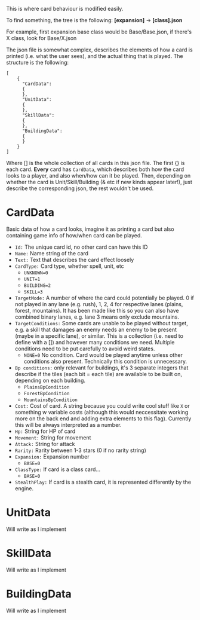 This is where card behaviour is modified easily.

To find something, the tree is the following:
**\[expansion\]** -> **\[class\].json**

For example, first expansion base class would be Base/Base.json, if there's X class, look for Base/X.json

The json file is somewhat complex, describes the elements of how a card is printed (i.e. what the user sees),
and the actual thing that is played. The structure is the following:

```
[
	{
	  "CardData":
	  {
	  },
	  "UnitData":
	  {
	  },
      "SkillData":
	  {
	  },
      "BuildingData":
	  {
	  }
	}
]
```
Where [] is the whole collection of all cards in this json file.
The first {} is each card.
**Every** card has ```CardData```, which describes both how the card looks to a player, and also when/how can it be played.
Then, depending on whether the card is Unit/Skill/Building (& etc if new kinds appear later!), just describe the corresponding json, the rest wouldn't be used.

# CardData
Basic data of how a card looks, imagine it as printing a card but also containing game info of how/when card can be played.

- ```Id:``` The unique card id, no other card can have this ID
- ```Name:``` Name string of the card
- ```Text:``` Text that describes the card effect loosely
- ```CardType:``` Card type, whether spell, unit, etc
    - ```UNKNOWN=0```
    - ```UNIT=1```
    - ```BUILDING=2```
    - ```SKILL=3```
- ```TargetMode:``` A number of where the card could potentially be played. 0 if not played in any lane (e.g. rush), 1, 2, 4 for respective lanes (plains, forest, mountains).
It has been made like this so you can also have combined binary lanes, e.g. lane 3 means only exclude mountains.  
- ```TargetConditions:``` Some cards are unable to be played without target, e.g. a skill that damages an enemy needs an enemy to be present (maybe in a specific lane), or similar. This is a collection (i.e. need to define with a []) and however many conditions we need.
Multiple conditions need to be put carefully to avoid weird states.
    - ```NONE=0``` No condition. Card would be played anytime unless other conditions also present. Technically this condition is unnecessary.
- ```Bp conditions:``` only relevant for buildings, it's 3 separate integers that describe if the tiles (each bit = each tile) are available to be built on, depending on each building.
    - ```PlainsBpCondition```
    - ```ForestBpCondition```
    - ```MountainsBpCondition```
- ```Cost:``` Cost of card. A string because you could write cool stuff like ```X``` or something w variable costs (although this would neccessitate working more on the back end and adding extra elements to this flag). Currently this will be always interpreted as a number.
- ```Hp:``` String for HP of card
- ```Movement:``` String for movement
- ```Attack:``` String for attack
- ```Rarity:``` Rarity between 1-3 stars (0 if no rarity string)
- ```Expansion:``` Expansion number
    - ```BASE=0```
- ```ClassType:``` If card is a class card...
    - ```BASE=0```
- ```StealthPlay:``` If card is a stealth card, it is represented differently by the engine.

# UnitData
Will write as I implement

# SkillData
Will write as I implement

# BuildingData
Will write as I implement

